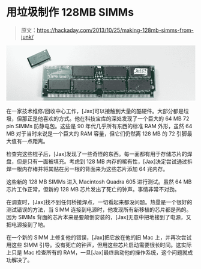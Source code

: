 # 用垃圾制作 128MB SIMMs

> 原文：<https://hackaday.com/2013/10/25/making-128mb-simms-from-junk/>

![simm](img/2925ad85bee393d8ec82a7daddaa31f3.png)

在一家技术维修/回收中心工作，[Jax]可以接触到大量的酷硬件。大部分都是垃圾，但那正是他喜欢的方式。他在科技宝库的深处发现了一个巨大的 64 MB 72 pin SIMMs 防静电包。这些是 90 年代几乎所有东西的标准 RAM 外形，虽然 64 MB 对于当时来说是一个巨大的 RAM 容量，但它们仍然离 128 MB 的 72 引脚最大值有一点距离。

检查完这些棍子后，[Jax]发现了一些奇怪的东西。每一面都有用于存储芯片的焊盘，但是只有一面被填充。考虑到 128 MB 内存的稀有性，[Jax]决定尝试通过拆焊一根内存棒并将其贴在另一根的背面来为这些芯片添加 64 兆内存。

这些新的 128 MB SIMMs 进入 Macintosh Quadra 605 进行测试。虽然 64 MB 芯片工作正常，但新的 128 MB 芯片发出了死亡的钟声。事情非常不对劲。

在调查时，[Jax]找不到任何桥接焊点，一切看起来都没问题。热量是一个很好的测试错误的方法，当 SIMM 连接到电源时，他发现所有新移植的芯片都是热的。因为 SIMMs 背面的芯片本来是要颠倒安装的，[Jax]无意中把地接到了电源，又把电源接到了地。

在一个新的 SIMM 上修复他的错误，[Jax]把它放在他的旧 Mac 上，并再次尝试用这些 SIMM 引导。没有死亡的钟声，但用这些芯片启动需要很长时间。这实际上只是 Mac 检查所有的 RAM，一旦[Jax]最终启动他的操作系统，这个问题就成功解决了。